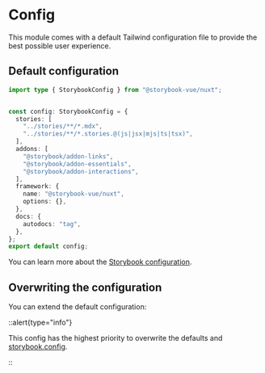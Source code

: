 # Config

This module comes with a default Tailwind configuration file to provide the best possible user experience.

## Default configuration

```ts [main.ts]
import type { StorybookConfig } from "@storybook-vue/nuxt";


const config: StorybookConfig = {
  stories: [
    "../stories/**/*.mdx",
    "../stories/**/*.stories.@(js|jsx|mjs|ts|tsx)",
  ],
  addons: [
    "@storybook/addon-links",
    "@storybook/addon-essentials",
    "@storybook/addon-interactions",
  ],
  framework: {
    name: "@storybook-vue/nuxt",
    options: {},
  },
  docs: {
    autodocs: "tag",
  },
};
export default config;

```

You can learn more about the [Storybook configuration](https://storybook.js.org/docs/configuration).
## Overwriting the configuration

You can extend the default configuration:

::alert{type="info"}

This config has the highest priority to overwrite the defaults and [storybook.config](#config-option).

::
